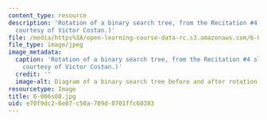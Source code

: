 ```yaml
---
content_type: resource
description: 'Rotation of a binary search tree, from the Recitation #4 slides. (Figure
  courtesy of Victor Costan.)'
file: /media/https%3A/open-learning-course-data-rc.s3.amazonaws.com/6-006-introduction-to-algorithms-spring-2008/e70f9dc26e07c50a789d0701ffc60383_6-006s08.jpg
file_type: image/jpeg
image_metadata:
  caption: 'Rotation of a binary search tree, from the Recitation #4 slides. (Figure
    courtesy of Victor Costan.)'
  credit: ''
  image-alt: Diagram of a binary search tree before and after rotation.
resourcetype: Image
title: 6-006s08.jpg
uid: e70f9dc2-6e07-c50a-789d-0701ffc60383
---
```

